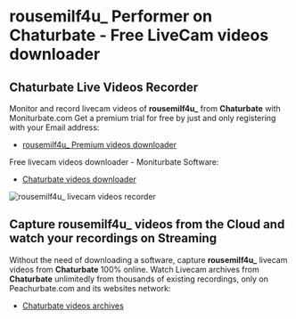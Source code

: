 # rousemilf4u_ Performer on Chaturbate - Free LiveCam videos downloader

## Chaturbate Live Videos Recorder

Monitor and record livecam videos of **rousemilf4u_** from **Chaturbate** with Moniturbate.com
Get a premium trial for free by just and only registering with your Email address:
* [rousemilf4u_ Premium videos downloader](https://moniturbate.com/request-demo-licence-key.html)

Free livecam videos downloader - Moniturbate Software:
* [Chaturbate videos downloader](https://moniturbate.com/moniturbate-download-software.html)

![rousemilf4u_ livecam videos recorder](https://peachurnet.com/templates/moniturbate-software.png)


## Capture rousemilf4u_ videos from the Cloud and watch your recordings on Streaming

Without the need of downloading a software, capture **rousemilf4u_** livecam videos from **Chaturbate** 100% online.
Watch Livecam archives from **Chaturbate** unlimitedly from thousands of existing recordings, only on Peachurbate.com and its websites network:
* [Chaturbate videos archives](https://peachurnet.com/)